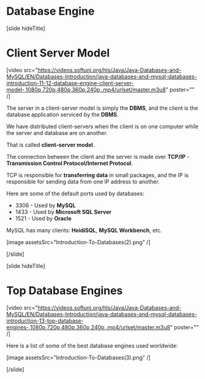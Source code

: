 # Database Engine

[slide hideTitle]

# Client Server Model

[video src="https://videos.softuni.org/hls/Java/Java-Databases-and-MySQL/EN/Databases-Introduction/java-databases-and-mysql-databases-introduction-11-12-database-engine-client-server-model-,1080p,720p,480p,360p,240p,.mp4/urlset/master.m3u8" poster="" /]

The server in a client-server model is simply the **DBMS**, and the client is the database application serviced by the **DBMS**.

We have distributed client-servers when the client is on one computer while the server and database are on another. 

That is called **client-server model**.

The connection between the client and the server is made over **TCP/IP** - **Transmission Control Protocol/Internet Protocol**.

TCP is responsible for **transferring data** in small packages, and the IP is responsible for sending data from one IP address to another.

Here are some of the default ports used by databases:

- 3306 - Used by **MySQL**
- 1433 - Used by **Microsoft SQL Server**
- 1521 - Used by **Oracle**

MySQL has many clients: **HeidiSQL**, **MySQL Workbench**, etc.

[image assetsSrc="Introduction-To-Databases(2).png" /]

[/slide]

[slide hideTitle]

# Top Database Engines

[video src="https://videos.softuni.org/hls/Java/Java-Databases-and-MySQL/EN/Databases-Introduction/java-databases-and-mysql-databases-introduction-13-top-database-engines-,1080p,720p,480p,360p,240p,.mp4/urlset/master.m3u8" poster="" /]

Here is a list of some of the best database engines used worldwide:

[image assetsSrc="Introduction-To-Databases(3).png" /]

[/slide]
